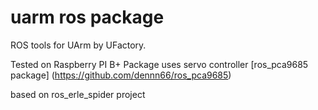 uarm ros package
=================

ROS tools for UArm by UFactory.

Tested on  Raspberry PI B+
Package uses servo controller [ros_pca9685 package] (https://github.com/dennn66/ros_pca9685)


 based on ros_erle_spider project
